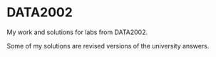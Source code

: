 # DATA2002

My work and solutions for labs from DATA2002.

Some of my solutions are revised versions of the university answers.
